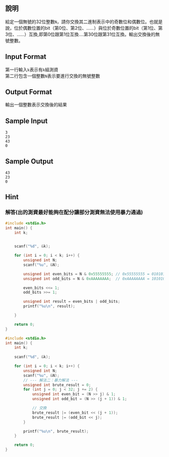 ## 說明 ##

給定一個無號的32位整數`N`，請你交換其二進制表示中的奇數位和偶數位。也就是說，位於偶數位置的bit（第0位、第2位、……）與位於奇數位置的bit（第1位、第3位、……）互換,即第0位跟第1位互換....第30位跟第31位互換。輸出交換後的無號整數。 

## Input Format ##
第一行輸入`k`表示有`k`組測資   
第二行包含一個整數`N`表示要進行交換的無號整數   

## Output Format ##

輸出一個整數表示交換後的結果

## Sample Input ##
```
3
23
43
0

```

## Sample Output ##
```
43
23
0
```

## Hint ##

### 解答(出的測資最好能夠在配分讓部分測資無法使用暴力通過)
```c
#include <stdio.h>
int main() {
    int k;
    

    scanf("%d", &k);

    for (int i = 0; i < k; i++) {
        unsigned int N;
        scanf("%u", &N);

        unsigned int even_bits = N & 0x55555555; // 0x55555555 = 01010101...0101
        unsigned int odd_bits = N & 0xAAAAAAAA;  // 0xAAAAAAAA = 10101010...1010

        even_bits <<= 1; 
        odd_bits >>= 1; 

        unsigned int result = even_bits | odd_bits;
        printf("%u\n", result);

    }

    return 0;
}
```
```c
#include <stdio.h>
int main() {
    int k;
    
    scanf("%d", &k);

    for (int i = 0; i < k; i++) {  
        unsigned int N;
        scanf("%u", &N);     
        // --- 解法二：暴力解法 ---
        unsigned int brute_result = 0;
        for (int j = 0; j < 32; j += 2) {
            unsigned int even_bit = (N >> j) & 1;      
            unsigned int odd_bit = (N >> (j + 1)) & 1; 

            // 交換
            brute_result |= (even_bit << (j + 1)); 
            brute_result |= (odd_bit << j);       
        }

        printf("%u\n", brute_result);
    }

    return 0;
}
```

